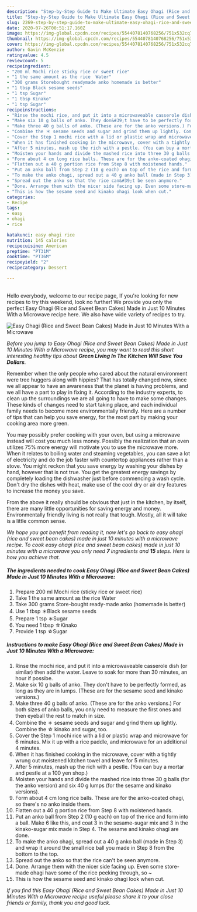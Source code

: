 ```yaml
---
description: "Step-by-Step Guide to Make Ultimate Easy Ohagi (Rice and Sweet Bean Cakes) Made in Just 10 Minutes With a Microwave"
title: "Step-by-Step Guide to Make Ultimate Easy Ohagi (Rice and Sweet Bean Cakes) Made in Just 10 Minutes With a Microwave"
slug: 2269-step-by-step-guide-to-make-ultimate-easy-ohagi-rice-and-sweet-bean-cakes-made-in-just-10-minutes-with-a-microwave
date: 2020-07-26T00:51:17.160Z
image: https://img-global.cpcdn.com/recipes/5544078140768256/751x532cq70/easy-ohagi-rice-and-sweet-bean-cakes-made-in-just-10-minutes-with-a-microwave-recipe-main-photo.jpg
thumbnail: https://img-global.cpcdn.com/recipes/5544078140768256/751x532cq70/easy-ohagi-rice-and-sweet-bean-cakes-made-in-just-10-minutes-with-a-microwave-recipe-main-photo.jpg
cover: https://img-global.cpcdn.com/recipes/5544078140768256/751x532cq70/easy-ohagi-rice-and-sweet-bean-cakes-made-in-just-10-minutes-with-a-microwave-recipe-main-photo.jpg
author: Gavin McKenzie
ratingvalue: 4.5
reviewcount: 5
recipeingredient:
- "200 ml Mochi rice sticky rice or sweet rice"
- "1 the same amount as the rice  Water"
- "300 grams Storebought readymade anko homemade is better"
- "1 tbsp Black sesame seeds"
- "1 tsp Sugar"
- "1 tbsp Kinako"
- "1 tsp Sugar"
recipeinstructions:
- "Rinse the mochi rice, and put it into a microwaveable casserole dish (or similar) then add the water. Leave to soak for more than 30 minutes, an hour if possibe."
- "Make six 10 g balls of anko. They don&#39;t have to be perfectly formed, as long as they are in lumps. (These are for the sesame seed and kinako versions.)"
- "Make three 40 g balls of anko. (These are for the anko versions.) For both sizes of anko balls, you only need to measure the first ones and then eyeball the rest to match in size."
- "Combine the ＊ sesame seeds and sugar and grind them up lightly. Combine the ☆ kinako and sugar, too."
- "Cover the Step 1 mochi rice with a lid or plastic wrap and microwave for 6 minutes. Mix it up with a rice paddle, and microwave for an additional 4 minutes."
- "When it has finished cooking in the microwave, cover with a tightly wrung out moistened kitchen towel and leave for 5 minutes."
- "After 5 minutes, mash up the rich with a pestle. (You can buy a mortar and pestle at a 100 yen shop.)"
- "Moisten your hands and divide the mashed rice into three 30 g balls (for the anko version) and six 40 g lumps (for the sesame and kinako versions)."
- "Form about 4 cm long rice balls. These are for the anko-coated ohagi, so there&#39;s no anko inside them."
- "Flatten out a 40 g portion rice from Step 8 with moistened hands."
- "Put an anko ball from Step 2 (10 g each) on top of the rice and form into a ball. Make 6 like this, and coat 3 in the sesame-sugar mix and 3 in the kinako-sugar mix made in Step 4. The sesame and kinako ohagi are done."
- "To make the anko ohagi, spread out a 40 g anko ball (made in Step 3) and wrap it around the small rice ball you made in Step 8 from the bottom to the top."
- "Spread out the anko so that the rice can&#39;t be seen anymore."
- "Done. Arrange them with the nicer side facing up. Even some store-made ohagi have some of the rice peeking through, so ~"
- "This is how the sesame seed and kinako ohagi look when cut."
categories:
- Recipe
tags:
- easy
- ohagi
- rice

katakunci: easy ohagi rice 
nutrition: 145 calories
recipecuisine: American
preptime: "PT31M"
cooktime: "PT36M"
recipeyield: "2"
recipecategory: Dessert

---
```

<br>
Hello everybody, welcome to our recipe page, If you're looking for new recipes to try this weekend, look no further! We provide you only the perfect Easy Ohagi (Rice and Sweet Bean Cakes) Made in Just 10 Minutes With a Microwave recipe here. We also have wide variety of recipes to try.
<br>


![Easy Ohagi (Rice and Sweet Bean Cakes) Made in Just 10 Minutes With a Microwave](https://img-global.cpcdn.com/recipes/5544078140768256/751x532cq70/easy-ohagi-rice-and-sweet-bean-cakes-made-in-just-10-minutes-with-a-microwave-recipe-main-photo.jpg)

<i>Before you jump to Easy Ohagi (Rice and Sweet Bean Cakes) Made in Just 10 Minutes With a Microwave recipe, you may want to read this short interesting healthy tips about 
<strong>Green Living In The Kitchen Will Save You Dollars</strong>.</i>
</br>

Remember when the only people who cared about the natural environment were tree huggers along with hippies? That has totally changed now, since we all appear to have an awareness that the planet is having problems, and we all have a part to play in fixing it. According to the industry experts, to clean up the surroundings we are all going to have to make some changes. These kinds of changes need to start taking place, and each individual family needs to become more environmentally friendly. Here are a number of tips that can help you save energy, for the most part by making your cooking area more green.

You may possibly prefer cooking with your oven, but using a microwave instead will cost you much less money. Possibly the realization that an oven utilizes 75% more energy will motivate you to use the microwave more. When it relates to boiling water and steaming vegetables, you can save a lot of electricity and do the job faster with countertop appliances rather than a stove. You might reckon that you save energy by washing your dishes by hand, however that is not true. You get the greatest energy savings by completely loading the dishwasher just before commencing a wash cycle. Don't dry the dishes with heat, make use of the cool dry or air dry features to increase the money you save.

From the above it really should be obvious that just in the kitchen, by itself, there are many little opportunities for saving energy and money. Environmentally friendly living is not really that tough. Mostly, all it will take is a little common sense.


<i>We hope you got benefit from reading it, now let's go back to easy ohagi (rice and sweet bean cakes) made in just 10 minutes with a microwave recipe. To cook easy ohagi (rice and sweet bean cakes) made in just 10 minutes with a microwave you only need <strong>7</strong> ingredients and <strong>15</strong> steps. Here is how you achieve that.
</i>

##### The ingredients needed to cook Easy Ohagi (Rice and Sweet Bean Cakes) Made in Just 10 Minutes With a Microwave:

1. Prepare 200 ml Mochi rice (sticky rice or sweet rice)
1. Take 1 the same amount as the rice  Water
1. Take 300 grams Store-bought ready-made anko (homemade is better)
1. Use 1 tbsp ＊Black sesame seeds
1. Prepare 1 tsp ＊Sugar
1. You need 1 tbsp ☆Kinako
1. Provide 1 tsp ☆Sugar


##### Instructions to make Easy Ohagi (Rice and Sweet Bean Cakes) Made in Just 10 Minutes With a Microwave:

1. Rinse the mochi rice, and put it into a microwaveable casserole dish (or similar) then add the water. Leave to soak for more than 30 minutes, an hour if possibe.
1. Make six 10 g balls of anko. They don&#39;t have to be perfectly formed, as long as they are in lumps. (These are for the sesame seed and kinako versions.)
1. Make three 40 g balls of anko. (These are for the anko versions.) For both sizes of anko balls, you only need to measure the first ones and then eyeball the rest to match in size.
1. Combine the ＊ sesame seeds and sugar and grind them up lightly. Combine the ☆ kinako and sugar, too.
1. Cover the Step 1 mochi rice with a lid or plastic wrap and microwave for 6 minutes. Mix it up with a rice paddle, and microwave for an additional 4 minutes.
1. When it has finished cooking in the microwave, cover with a tightly wrung out moistened kitchen towel and leave for 5 minutes.
1. After 5 minutes, mash up the rich with a pestle. (You can buy a mortar and pestle at a 100 yen shop.)
1. Moisten your hands and divide the mashed rice into three 30 g balls (for the anko version) and six 40 g lumps (for the sesame and kinako versions).
1. Form about 4 cm long rice balls. These are for the anko-coated ohagi, so there&#39;s no anko inside them.
1. Flatten out a 40 g portion rice from Step 8 with moistened hands.
1. Put an anko ball from Step 2 (10 g each) on top of the rice and form into a ball. Make 6 like this, and coat 3 in the sesame-sugar mix and 3 in the kinako-sugar mix made in Step 4. The sesame and kinako ohagi are done.
1. To make the anko ohagi, spread out a 40 g anko ball (made in Step 3) and wrap it around the small rice ball you made in Step 8 from the bottom to the top.
1. Spread out the anko so that the rice can&#39;t be seen anymore.
1. Done. Arrange them with the nicer side facing up. Even some store-made ohagi have some of the rice peeking through, so ~
1. This is how the sesame seed and kinako ohagi look when cut.


<i>If you find this Easy Ohagi (Rice and Sweet Bean Cakes) Made in Just 10 Minutes With a Microwave recipe useful please share it to your close friends or family, thank you and good luck.</i>
